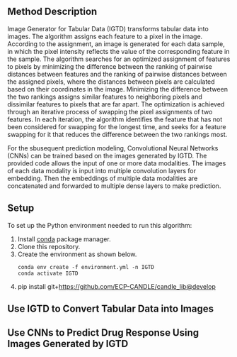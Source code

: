 ## Method Description

Image Generator for Tabular Data (IGTD) transforms tabular data into images. The algorithm assigns each feature to a pixel in the image. According to the assignment, an image is generated for each data sample, in which the pixel intensity reflects the value of the corresponding feature in the sample. The algorithm searches for an optimized assignment of features to pixels by minimizing the difference between the ranking of pairwise distances between features and the ranking of pairwise distances between the assigned pixels, where the distances between pixels are calculated based on their coordinates in the image. Minimizing the difference between the two rankings assigns similar features to neighboring pixels and dissimilar features to pixels that are far apart. The optimization is achieved through an iterative process of swapping the pixel assignments of two features. In each iteration, the algorithm identifies the feature that has not been considered for swapping for the longest time, and seeks for a feature swapping for it that reduces the difference between the two rankings most.

For the sbusequent prediction modeling, Convolutional Neural Networks (CNNs) can be trained based on the images generated by IGTD. The provided code allows the input of one or more data modalities. The images of each data modality is input into multiple convolution layers for embedding. Then the embeddings of multiple data modalities are concatenated and forwarded to multiple dense layers to make prediction. 

## Setup

To set up the Python environment needed to run this algorithm:
1. Install [conda](https://docs.conda.io/en/latest/) package manager.
2. Clone this repository.
4. Create the environment as shown below.
    ```
    conda env create -f environment.yml -n IGTD
    conda activate IGTD
    ```
5. pip install git+https://github.com/ECP-CANDLE/candle_lib@develop

## Use IGTD to Convert Tabular Data into Images

## Use CNNs to Predict Drug Response Using Images Generated by IGTD

